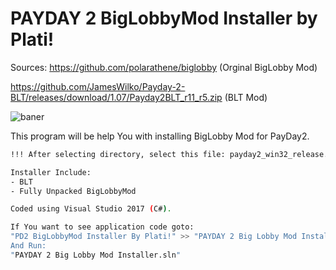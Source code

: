 # PAYDAY 2 BigLobbyMod Installer by Plati!

Sources: 
https://github.com/polarathene/biglobby (Orginal BigLobby Mod)

https://github.com/JamesWilko/Payday-2-BLT/releases/download/1.07/Payday2BLT_r11_r5.zip (BLT Mod)

![baner](http://images.thisisxbox.com/2015/01/Payday-2-crimewave-edition.jpg)

This program will be help You with installing BigLobby Mod for PayDay2.

```bash
!!! After selecting directory, select this file: payday2_win32_release.exe
```
```bash
Installer Include:
- BLT
- Fully Unpacked BigLobbyMod
```

```bash
Coded using Visual Studio 2017 (C#).
```

```bash
If You want to see application code goto:
"PD2 BigLobbyMod Installer By Plati!" >> "PAYDAY 2 Big Lobby Mod Installer""
And Run:
"PAYDAY 2 Big Lobby Mod Installer.sln"
```
